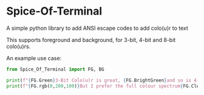 # Spice-Of-Terminal
A simple python library to add ANSI escape codes to add colo(u)r to text

This supports foreground and background, for 3-bit, 4-bit and 8-bit colo(u)rs.

An example use case:
```py
from Spice_Of_Terminal import FG, BG

print(f"{FG.Green}3-Bit Colo(u)r is great, {FG.BrightGreen}and so is 4-bit.{FG.Clear}")
print(f"{FG.rgb(0,200,100)}But I prefer the full colour spectrum{FG.Clear}")
```

